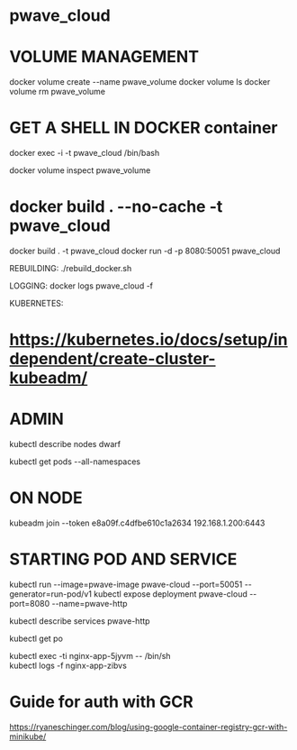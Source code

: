 # pwave_cloud

# VOLUME MANAGEMENT
docker volume create --name pwave_volume
docker volume ls
docker volume rm pwave_volume

# GET A SHELL IN DOCKER container
docker exec -i -t pwave_cloud /bin/bash 


docker volume inspect pwave_volume


# docker build . --no-cache -t pwave_cloud
docker build . -t pwave_cloud
docker run -d -p 8080:50051 pwave_cloud


REBUILDING:
./rebuild_docker.sh

LOGGING:
docker logs pwave_cloud -f


KUBERNETES:
# https://kubernetes.io/docs/setup/independent/create-cluster-kubeadm/


# ADMIN 
kubectl describe nodes dwarf

kubectl get pods --all-namespaces

# ON NODE
kubeadm join --token e8a09f.c4dfbe610c1a2634 192.168.1.200:6443


# STARTING POD AND SERVICE
kubectl run --image=pwave-image pwave-cloud --port=50051 --generator=run-pod/v1
kubectl expose deployment pwave-cloud --port=8080 --name=pwave-http

kubectl describe services pwave-http

kubectl get po

kubectl exec -ti nginx-app-5jyvm -- /bin/sh    
kubectl logs -f nginx-app-zibvs

# Guide for auth with GCR
https://ryaneschinger.com/blog/using-google-container-registry-gcr-with-minikube/


